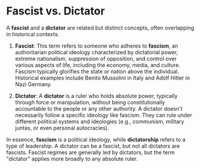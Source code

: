 # Fascist vs. Dictator

A **fascist** and a **dictator** are related but distinct concepts, often overlapping in historical contexts.

1. **Fascist**: This term refers to someone who adheres to **fascism**, an authoritarian political ideology
characterized by dictatorial power, extreme nationalism, suppression of opposition, and control over various
aspects of life, including the economy, media, and culture. Fascism typically glorifies the state or nation
above the individual. Historical examples include Benito Mussolini in Italy and Adolf Hitler in Nazi Germany.

2. **Dictator**: A **dictator** is a ruler who holds absolute power, typically through force or manipulation,
without being constitutionally accountable to the people or any other authority. A dictator doesn't necessarily
follow a specific ideology like fascism. They can rule under different political systems and
ideologies (e.g., communism, military juntas, or even personal autocracies).

In essence, **fascism** is a political ideology, while **dictatorship** refers to a type of leadership.
A dictator can be a fascist, but not all dictators are fascists. Fascist regimes are generally led by dictators,
but the term "dictator" applies more broadly to any absolute ruler.
